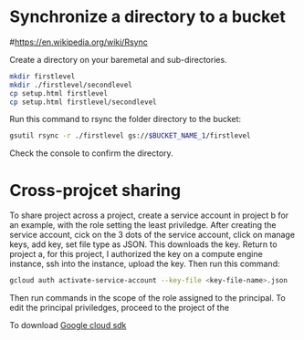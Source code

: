 # Synchronize a directory to a bucket

#https://en.wikipedia.org/wiki/Rsync

Create a directory on your baremetal and sub-directories.

```sh
mkdir firstlevel
mkdir ./firstlevel/secondlevel
cp setup.html firstlevel
cp setup.html firstlevel/secondlevel
```

Run this command to rsync the folder directory to the bucket:

```sh
gsutil rsync -r ./firstlevel gs://$BUCKET_NAME_1/firstlevel
```
Check the console to confirm the directory.


# Cross-projcet sharing
To share project across a project, create a service account in project b for an example, with the role setting the least priviledge. After creating the service account, cick on the 3 dots of the service account, click on manage keys, add key, set file type as JSON. This downloads the key. Return to project a, for this project, I authorized the key on a compute engine instance, ssh into the instance, upload the key. Then run this command:

```sh
gcloud auth activate-service-account --key-file <key-file-name>.json
```

Then run commands in the scope of the role assigned to the principal. To edit the principal priviledges, proceed to the project of the 

To download [Google cloud sdk](https://cloud.google.com/sdk/docs/install)
